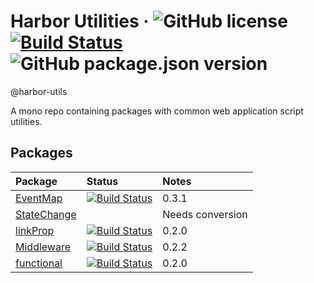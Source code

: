 # Harbor Utilities &middot; ![GitHub license](https://img.shields.io/badge/license-MIT-blue.svg) [![Build Status](https://travis-ci.com/jhorback/harbor-utils.svg?branch=master)](https://travis-ci.com/jhorback/harbor-utils) ![GitHub package.json version](https://img.shields.io/github/package-json/v/jhorback/harbor-utils)
@harbor-utils

A mono repo containing packages with common web application script utilities.

## Packages

| Package   | Status   | Notes
|:---       |:---      |:---
| [EventMap](https://github.com/jhorback/harbor-utils/tree/master/packages/EventMap) | [![Build Status](https://travis-ci.com/jhorback/harbor-utils.svg?branch=packages/EventMap)](https://travis-ci.com/jhorback/harbor-utils) | 0.3.1 
| [StateChange](https://github.com/jhorback/harbor-utils/tree/master/packages/StateChange) | | Needs conversion 
| [linkProp](https://github.com/jhorback/harbor-utils/tree/master/packages/linkProp) | [![Build Status](https://travis-ci.com/jhorback/harbor-utils.svg?branch=packages/linkProp)](https://travis-ci.com/jhorback/harbor-utils) | 0.2.0
| [Middleware](https://github.com/jhorback/harbor-utils/tree/master/packages/Middleware) | [![Build Status](https://travis-ci.com/jhorback/harbor-utils.svg?branch=packages/Middleware)](https://travis-ci.com/jhorback/harbor-utils) | 0.2.2
| [functional](https://github.com/jhorback/harbor-utils/tree/master/packages/functional) | [![Build Status](https://travis-ci.com/jhorback/harbor-utils.svg?branch=packages/functional)](https://travis-ci.com/jhorback/harbor-utils) | 0.2.0 


<!-- | [debounce](./packages/debounce/README.md) | | Needs conversion -->

